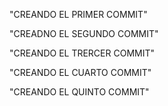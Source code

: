 "CREANDO EL PRIMER COMMIT"

"CREADNO EL SEGUNDO COMMIT"

"CREANDO EL TRERCER COMMIT"

"CREANDO EL CUARTO COMMIT" 

"CREANDO EL QUINTO COMMIT"